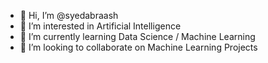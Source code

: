 - 👋 Hi, I’m @syedabraash
- 👀 I’m interested in Artificial Intelligence
- 🌱 I’m currently learning Data Science / Machine Learning
- 💞️ I’m looking to collaborate on Machine Learning Projects

<!---
syedabraash/syedabraash is a ✨ special ✨ repository because its `README.md` (this file) appears on your GitHub profile.
You can click the Preview link to take a look at your changes.
--->
